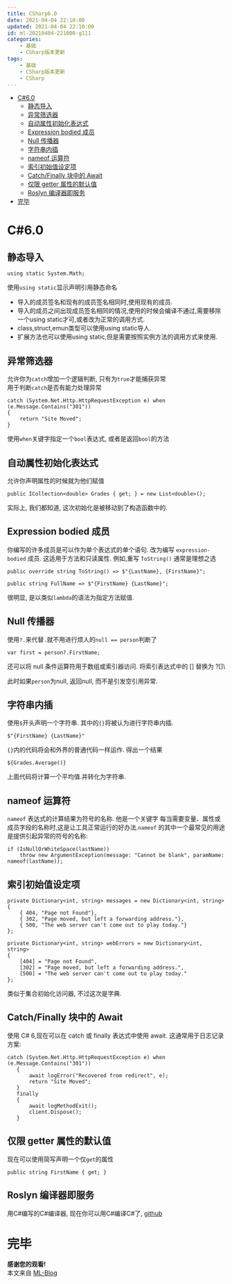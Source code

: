 ```yaml
---
title: CSharp6.0
date: 2021-04-04 22:10:00
updated: 2021-04-04 22:10:00
id: ml-20210404-221000-g111
categories:
	- 基础
	- CSharp版本更新
tags: 
	- 基础
	- CSharp版本更新
	- CSharp
---
```


- [C#6.0](#c60)
  - [静态导入](#静态导入)
  - [异常筛选器](#异常筛选器)
  - [自动属性初始化表达式](#自动属性初始化表达式)
  - [Expression bodied 成员](#expression-bodied-成员)
  - [Null 传播器](#null-传播器)
  - [字符串内插](#字符串内插)
  - [nameof 运算符](#nameof-运算符)
  - [索引初始值设定项](#索引初始值设定项)
  - [Catch/Finally 块中的 Await](#catchfinally-块中的-await)
  - [仅限 getter 属性的默认值](#仅限-getter-属性的默认值)
  - [Roslyn 编译器即服务](#roslyn-编译器即服务)
- [完毕](#完毕)


<!--more-->

# C#6.0

## 静态导入

`using static System.Math;`

使用`using static`显示声明引用静态命名


* 导入的成员签名和现有的成员签名相同时,使用现有的成员.
* 导入的成员之间出现成员签名相同的情况,使用的时候会编译不通过,需要移除一个using static才可,或者改为正常的调用方式.
* class,struct,emun类型可以使用using static导人.
* 扩展方法也可以使用using static,但是需要按照实例方法的调用方式来使用.


## 异常筛选器

允许你为`catch`增加一个逻辑判断, 只有为`true`才能捕获异常  
用于判断`catch`是否有能力处理异常

```CSharp
catch (System.Net.Http.HttpRequestException e) when (e.Message.Contains("301"))
{
    return "Site Moved";
}
```

使用`when`关键字指定一个`bool`表达式, 或者是返回`bool`的方法

## 自动属性初始化表达式

允许你声明属性的时候就为他们赋值

```CSharp
public ICollection<double> Grades { get; } = new List<double>();
```

实际上, 我们都知道, 这次初始化是被移动到了构造函数中的.

## Expression bodied 成员

你编写的许多成员是可以作为单个表达式的单个语句. 改为编写 `expression-bodied` 成员. 这适用于方法和只读属性. 例如,重写 `ToString()` 通常是理想之选

```CSharp
public override string ToString() => $"{LastName}, {FirstName}";

public string FullName => $"{FirstName} {LastName}";
```

很明显, 是以类似`lambda`的语法为指定方法赋值.

## Null 传播器

使用`?.`来代替`.`就不用进行烦人的`null == person`判断了

```CSharp
var first = person?.FirstName; 
```

还可以将 null 条件运算符用于数组或索引器访问. 将索引表达式中的 [] 替换为 ?[]\

此时如果`person`为null, 返回null, 而不是引发空引用异常.

## 字符串内插

使用`$`开头声明一个字符串. 其中的`{}`将被认为进行字符串内插.

```CSharp
$"{FirstName} {LastName}"
```

`{}`内的代码将会和外界的普通代码一样运作. 得出一个结果

```CSharp
${Grades.Average()}
```

上面代码将计算一个平均值.并转化为字符串.

## nameof 运算符

`nameof` 表达式的计算结果为符号的名称. 他是一个关键字 每当需要变量、属性或成员字段的名称时,这是让工具正常运行的好办法.`nameof` 的其中一个最常见的用途是提供引起异常的符号的名称:

```CSharp
if (IsNullOrWhiteSpace(lastName))
    throw new ArgumentException(message: "Cannot be blank", paramName: nameof(lastName));
```

## 索引初始值设定项

```CSharp
private Dictionary<int, string> messages = new Dictionary<int, string>
{
    { 404, "Page not Found"},
    { 302, "Page moved, but left a forwarding address."},
    { 500, "The web server can't come out to play today."}
};

private Dictionary<int, string> webErrors = new Dictionary<int, string>
{
    [404] = "Page not Found",
    [302] = "Page moved, but left a forwarding address.",
    [500] = "The web server can't come out to play today."
};
```

类似于集合初始化访问器, 不过这次是字典.

## Catch/Finally 块中的 Await

 使用 C# 6,现在可以在 catch 或 finally 表达式中使用 await. 这通常用于日志记录方案:
 
 ```CSharp
 catch (System.Net.Http.HttpRequestException e) when (e.Message.Contains("301"))
    {
        await logError("Recovered from redirect", e);
        return "Site Moved";
    }
    finally
    {
        await logMethodExit();
        client.Dispose();
    }
 ```

## 仅限 getter 属性的默认值

现在可以使用简写声明一个仅`get`的属性

```CSharp
public string FirstName { get; }
```

## Roslyn 编译器即服务

用C#编写的C#编译器, 现在你可以用C#编译C#了, [github][link1]

[link1]: https://github.com/dotnet/roslyn "roslyn"

# 完毕

**感谢您的观看!**  
本文来自 [ML-Blog][ML-Blog_Link]

<!-- 图片 -->

<!-- 链接 -->

<!-- 水印 -->
[ML-Blog_Link]:https://userminghaoli.github.io/ "我的博客"
